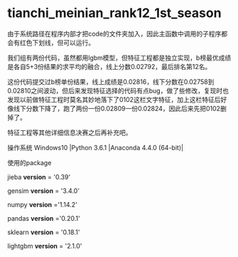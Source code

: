 # tianchi_meinian_rank12_1st_season
由于系统路径在程序内部才把code的文件夹加入，因此主函数中调用的子程序都会有红色下划线，但可以运行。

我们组有两份代码，虽然都用lgbm模型，但特征工程都是独立实现，b榜最优成绩是各自5+3份结果的求平均的融合，线上分数0.02792，最后排名第12名。

这份代码提交过b榜单份结果，线上成绩是0.02816，线下分数在0.02758到0.02810之间波动，但后来发现特征选择的代码有点bug，做了些修改，复现时也发现以前做特征工程时莫名其妙地落下了0102这栏文字特征，加上这栏特征后好像线下分数下降了，跑了两份一份0.02809一份0.02824，因此后来先把0102删掉了。

特征工程等其他详细信息决赛之后再补充吧。

操作系统 Windows10 |Python 3.6.1 |Anaconda 4.4.0 (64-bit)|

使用的package

jieba  __version__ = '0.39'

gensim __version__ = '3.4.0'

numpy __version__ ='1.14.2'

pandas __version__ ='0.20.1'

sklearn __version__ = '0.18.1'

lightgbm __version__ = '2.1.0'

